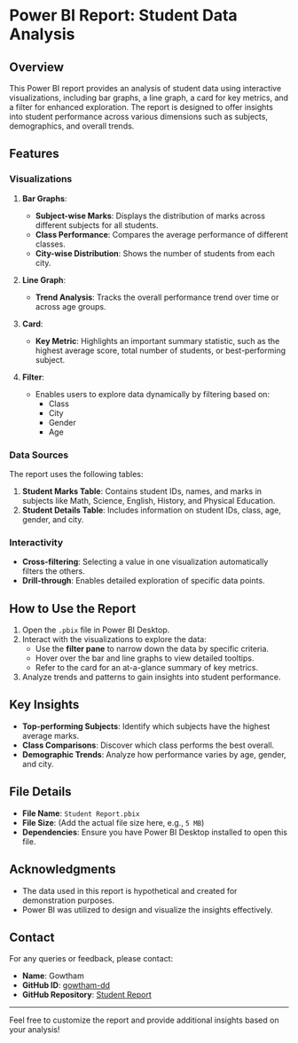 # Power BI Report: Student Data Analysis

## Overview
This Power BI report provides an analysis of student data using interactive visualizations, including bar graphs, a line graph, a card for key metrics, and a filter for enhanced exploration. The report is designed to offer insights into student performance across various dimensions such as subjects, demographics, and overall trends.

## Features

### Visualizations
1. **Bar Graphs**:
   - **Subject-wise Marks**: Displays the distribution of marks across different subjects for all students.
   - **Class Performance**: Compares the average performance of different classes.
   - **City-wise Distribution**: Shows the number of students from each city.

2. **Line Graph**:
   - **Trend Analysis**: Tracks the overall performance trend over time or across age groups.

3. **Card**:
   - **Key Metric**: Highlights an important summary statistic, such as the highest average score, total number of students, or best-performing subject.

4. **Filter**:
   - Enables users to explore data dynamically by filtering based on:
     - Class
     - City
     - Gender
     - Age

### Data Sources
The report uses the following tables:
1. **Student Marks Table**: Contains student IDs, names, and marks in subjects like Math, Science, English, History, and Physical Education.
2. **Student Details Table**: Includes information on student IDs, class, age, gender, and city.

### Interactivity
- **Cross-filtering**: Selecting a value in one visualization automatically filters the others.
- **Drill-through**: Enables detailed exploration of specific data points.

## How to Use the Report
1. Open the `.pbix` file in Power BI Desktop.
2. Interact with the visualizations to explore the data:
   - Use the **filter pane** to narrow down the data by specific criteria.
   - Hover over the bar and line graphs to view detailed tooltips.
   - Refer to the card for an at-a-glance summary of key metrics.
3. Analyze trends and patterns to gain insights into student performance.

## Key Insights
- **Top-performing Subjects**: Identify which subjects have the highest average marks.
- **Class Comparisons**: Discover which class performs the best overall.
- **Demographic Trends**: Analyze how performance varies by age, gender, and city.

## File Details
- **File Name**: `Student Report.pbix`
- **File Size**: (Add the actual file size here, e.g., `5 MB`)
- **Dependencies**: Ensure you have Power BI Desktop installed to open this file.

## Acknowledgments
- The data used in this report is hypothetical and created for demonstration purposes.
- Power BI was utilized to design and visualize the insights effectively.

## Contact
For any queries or feedback, please contact:
- **Name**: Gowtham
- **GitHub ID**: [gowtham-dd](https://github.com/gowtham-dd)
- **GitHub Repository**: [Student Report](https://github.com/gowtham-dd/student-report)

---

Feel free to customize the report and provide additional insights based on your analysis!

